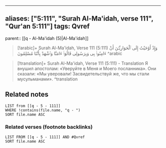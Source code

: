
---
aliases: ["5:111", "Surah Al-Ma'idah, verse 111", "Qur'an 5:111"]
tags: Qvref
---

parent:: [[q - Al-Ma'idah (5)|Al-Ma'idah]]

> [!arabic]+ Surah Al-Ma'idah, Verse 111 (5:111)
> <span class="quran-arabic">وَإِذْ أَوْحَيْتُ إِلَى ٱلْحَوَارِيِّـۧنَ أَنْ ءَامِنُوا۟ بِى وَبِرَسُولِى قَالُوٓا۟ ءَامَنَّا وَٱشْهَدْ بِأَنَّنَا مُسْلِمُونَ</span>
^arabic

> [!translation]+ Surah Al-Ma'idah, Verse 111 (5:111) - Translation
> Я внушил апостолам: «Уверуйте в Меня и Моего посланника». Они сказали: «Мы уверовали! Засвидетельствуй же, что мы стали мусульманами».
^translation



## Related notes
```dataview
LIST from [[q - 5 - 111]]
WHERE !contains(file.name, "q - ")
SORT file.name ASC
```

### Related verses (footnote backlinks)
```dataview
LIST FROM [[q - 5 - 111]] AND #Qvref
SORT file.name ASC
```


